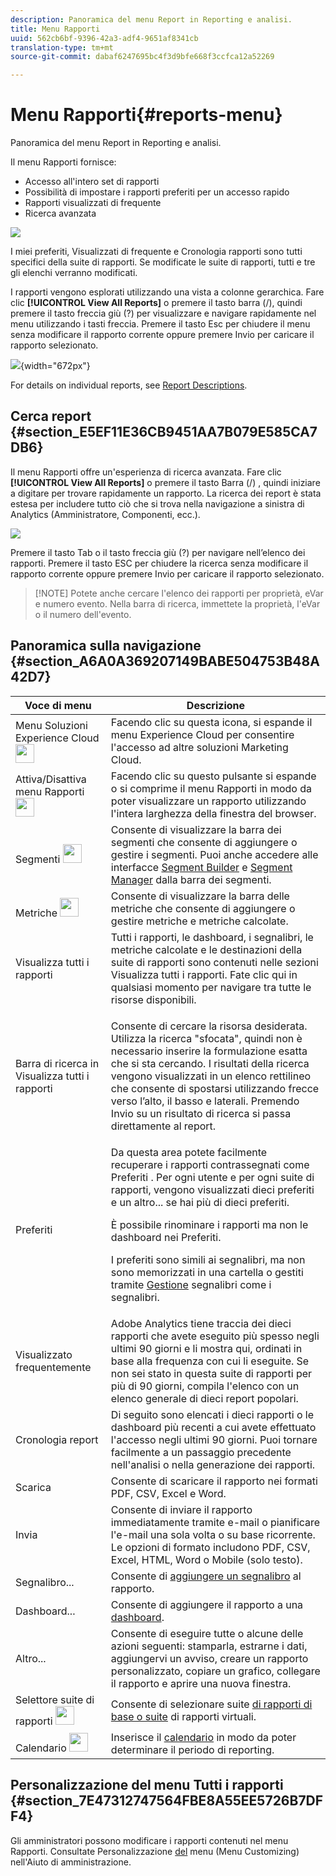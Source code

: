 ```yaml
---
description: Panoramica del menu Report in Reporting e analisi.
title: Menu Rapporti
uuid: 562cb6bf-9396-42a3-adf4-9651af8341cb
translation-type: tm+mt
source-git-commit: dabaf6247695bc4f3d9bfe668f3ccfca12a52269

---
```



# Menu Rapporti{#reports-menu}

Panoramica del menu Report in Reporting e analisi.

Il menu Rapporti fornisce:

* Accesso all&#39;intero set di rapporti
* Possibilità di impostare i rapporti preferiti per un accesso rapido
* Rapporti visualizzati di frequente
* Ricerca avanzata

![](assets/menu-mainnav.png)

I miei preferiti, Visualizzati di frequente e Cronologia rapporti sono tutti specifici della suite di rapporti. Se modificate le suite di rapporti, tutti e tre gli elenchi verranno modificati.

I rapporti vengono esplorati utilizzando una vista a colonne gerarchica. Fare clic **[!UICONTROL View All Reports]** o premere il tasto barra (/), quindi premere il tasto freccia giù (?) per visualizzare e navigare rapidamente nel menu utilizzando i tasti freccia. Premere il tasto Esc per chiudere il menu senza modificare il rapporto corrente oppure premere Invio per caricare il rapporto selezionato.

![](assets/reports-landing.png){width=&quot;672px&quot;}

For details on individual reports, see [Report Descriptions](https://marketing.adobe.com/resources/help/it_IT/reference/reports_descriptions.html).

## Cerca report {#section_E5EF11E36CB9451AA7B079E585CA7DB6}

Il menu Rapporti offre un&#39;esperienza di ricerca avanzata. Fare clic **[!UICONTROL View All Reports]** o premere il tasto Barra (/) , quindi iniziare a digitare per trovare rapidamente un rapporto. La ricerca dei report è stata estesa per includere tutto ciò che si trova nella navigazione a sinistra di Analytics (Amministratore, Componenti, ecc.).

![](assets/menu-search.png)

Premere il tasto Tab o il tasto freccia giù (?) per navigare nell’elenco dei rapporti. Premere il tasto ESC per chiudere la ricerca senza modificare il rapporto corrente oppure premere Invio per caricare il rapporto selezionato.

>[!NOTE] Potete anche cercare l&#39;elenco dei rapporti per proprietà, eVar e numero evento. Nella barra di ricerca, immettete la proprietà, l&#39;eVar o il numero dell&#39;evento.

## Panoramica sulla navigazione {#section_A6A0A369207149BABE504753B48A42D7}

<table id="table_3BA295966BBC4C94ABDC3718D1894698"> 
 <thead> 
  <tr> 
   <th colname="col1" class="entry"> Voce di menu </th> 
   <th colname="col2" class="entry"> Descrizione </th> 
  </tr>
 </thead>
 <tbody> 
  <tr> 
   <td colname="col1">Menu Soluzioni Experience Cloud <img placement="inline"  src="assets/mc-icon.png" width="30px" id="image_B75D0F6991F74389A77068D999C9A910" /> </td> 
   <td colname="col2"> Facendo clic su questa icona, si espande il menu Experience Cloud per consentire l'accesso ad altre soluzioni Marketing Cloud. </td> 
  </tr> 
  <tr> 
   <td colname="col1">Attiva/Disattiva menu Rapporti <img placement="inline"  src="assets/toggle_icon.png" id="image_32296B71E82C4694821D99867305F5FE" width="30px" /> </td> 
   <td colname="col2"> Facendo clic su questo pulsante si espande o si comprime il menu Rapporti in modo da poter visualizzare un rapporto utilizzando l'intera larghezza della finestra del browser. </td> 
  </tr> 
  <tr> 
   <td colname="col1"><span class="uicontrol">Segmenti <img placement="inline"  src="assets/segment_icon.png" width="30px" id="image_6BF461356C8640EA8E93B74092320E91" /></span> </td> 
   <td colname="col2">Consente di visualizzare la barra dei segmenti che consente di aggiungere o gestire i segmenti. Puoi anche accedere alle interfacce <a href="https://marketing.adobe.com/resources/help/en_US/analytics/segment/seg_build_ui.html"  > Segment Builder</a> e <a href="https://marketing.adobe.com/resources/help/it_IT/analytics/segment/seg_manage.html"  > Segment Manager</a> dalla barra dei segmenti. </td> 
  </tr> 
  <tr> 
   <td colname="col1"><span class="uicontrol">Metriche <img placement="inline"  src="assets/metrics_icon.png" width="30px" id="image_88620CB8A9CC4BC3BE4CE30BDA727512" /></span> </td> 
   <td colname="col2"> Consente di visualizzare la barra delle metriche che consente di aggiungere o gestire metriche e metriche calcolate. </td> 
  </tr> 
  <tr> 
   <td colname="col1"><span class="uicontrol"> Visualizza tutti i rapporti</span> </td> 
   <td colname="col2">Tutti i rapporti, le dashboard, i segnalibri, le metriche calcolate e le destinazioni della suite di rapporti sono contenuti nelle <span class="uicontrol"> sezioni Visualizza tutti i </span>rapporti. Fate clic qui in qualsiasi momento per navigare tra tutte le risorse disponibili. </td> 
  </tr> 
  <tr> 
   <td colname="col1">Barra di ricerca in <span class="uicontrol"> Visualizza tutti i rapporti</span> </td> 
   <td colname="col2"> <p> Consente di cercare la risorsa desiderata. Utilizza la ricerca "sfocata", quindi non è necessario inserire la formulazione esatta che si sta cercando. I risultati della ricerca vengono visualizzati in un elenco rettilineo che consente di spostarsi utilizzando frecce verso l’alto, il basso e laterali. Premendo <span class="uicontrol"> Invio</span> su un risultato di ricerca si passa direttamente al report. </p> </td> 
  </tr> 
  <tr> 
   <td colname="col1"><span class="uicontrol"> Preferiti </span> </td> 
   <td colname="col2">Da questa area potete facilmente recuperare i rapporti contrassegnati come <span class="uicontrol"> Preferiti</span> . Per ogni utente e per ogni suite di rapporti, vengono visualizzati dieci preferiti e un <span class="uicontrol"> altro...</span> se hai più di dieci preferiti. <p>È possibile rinominare i rapporti ma non le dashboard nei Preferiti. </p> <p>I preferiti sono simili ai segnalibri, ma non sono memorizzati in una cartella o gestiti tramite <a href="/help/analyze/reports-analytics/bookmarks.md"  > Gestione</a> segnalibri come i segnalibri. </p> </td> 
  </tr> 
  <tr> 
   <td colname="col1"><span class="uicontrol"> Visualizzato frequentemente</span> </td> 
   <td colname="col2"> Adobe Analytics tiene traccia dei dieci rapporti che avete eseguito più spesso negli ultimi 90 giorni e li mostra qui, ordinati in base alla frequenza con cui li eseguite. Se non sei stato in questa suite di rapporti per più di 90 giorni, compila l'elenco con un elenco generale di dieci report popolari. </td> 
  </tr> 
  <tr> 
   <td colname="col1"><span class="uicontrol"> Cronologia report</span> </td> 
   <td colname="col2"> Di seguito sono elencati i dieci rapporti o le dashboard più recenti a cui avete effettuato l'accesso negli ultimi 90 giorni. Puoi tornare facilmente a un passaggio precedente nell'analisi o nella generazione dei rapporti. </td> 
  </tr> 
  <tr> 
   <td colname="col1"><span class="uicontrol"> Scarica</span> </td> 
   <td colname="col2">Consente di scaricare il rapporto nei formati PDF, CSV, Excel e Word. </td> 
  </tr> 
  <tr> 
   <td colname="col1"><span class="uicontrol"> Invia</span> </td> 
   <td colname="col2">Consente di inviare il rapporto immediatamente tramite e-mail o pianificare l'e-mail una sola volta o su base ricorrente. Le opzioni di formato includono PDF, CSV, Excel, HTML, Word o Mobile (solo testo).</td> 
  </tr> 
  <tr> 
   <td colname="col1"><span class="uicontrol"> Segnalibro...</span> </td> 
   <td colname="col2">Consente di <a href="/help/analyze/reports-analytics/bookmarks.md"  > aggiungere un segnalibro</a> al rapporto. </td> 
  </tr> 
  <tr> 
   <td colname="col1"><span class="uicontrol"> Dashboard</span>... </td> 
   <td colname="col2">Consente di aggiungere il rapporto a una <a href="/help/analyze/reports-analytics/dashboard.md"  > dashboard</a>. </td> 
  </tr> 
  <tr> 
   <td colname="col1"><span class="uicontrol"> Altro...</span> </td> 
   <td colname="col2"> Consente di eseguire tutte o alcune delle azioni seguenti: stamparla, estrarne i dati, aggiungervi un avviso, creare un rapporto personalizzato, copiare un grafico, collegare il rapporto e aprire una nuova finestra. </td> 
  </tr> 
  <tr> 
   <td colname="col1">Selettore suite di rapporti <img placement="inline"  src="assets/report-suite-selector.png" width="30px" id="image_9F64944D46574B2AA38D81A7C82C4AC4" /> </td> 
   <td colname="col2">Consente di selezionare suite <a href="https://marketing.adobe.com/resources/help/en_US/reference/report_suites_admin.html"  > di rapporti di base o suite</a> <a href="https://marketing.adobe.com/resources/help/en_US/reference/virtual-report-suites.html"  ></a>di rapporti virtuali. </td> 
  </tr> 
  <tr> 
   <td colname="col1">Calendario <img placement="inline"  src="assets/calendar-icon.png" width="30px" id="image_C5E4F87F964C4C3E98496D38A1123502" /> </td> 
   <td colname="col2">Inserisce il <a href="/help/analyze/reports-analytics/overview/report-overview.md#section_8C6C4AD84D9043E8ABD53FF8F645AAB1"  > calendario</a> in modo da poter determinare il periodo di reporting. </td> 
  </tr> 
 </tbody> 
</table>

## Personalizzazione del menu Tutti i rapporti {#section_7E47312747564FBE8A55EE5726B7DFF4}

Gli amministratori possono modificare i rapporti contenuti nel menu Rapporti. Consultate Personalizzazione [del](https://marketing.adobe.com/resources/help/en_US/reference/customize_menus.html) menu (Menu Customizing) nell&#39;Aiuto di amministrazione.
